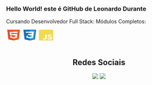 ### Hello World! este é GitHub de Leonardo Durante
<div style="display: inline_block"> <p>Cursando Desenvolvedor Full Stack: Módulos Completos:</p>
<img align="center" alt="Leo-HTML" height="30" width="40" src="https://raw.githubusercontent.com/devicons/devicon/master/icons/html5/html5-original.svg">
<img align="center" alt="Leo-CSS" height="30" width="40" src="https://raw.githubusercontent.com/devicons/devicon/master/icons/css3/css3-original.svg">
 <img align="center" alt="Leo-Js" height="30" width="40" src="https://raw.githubusercontent.com/devicons/devicon/master/icons/javascript/javascript-plain.svg"></div>
<br/>

 
  <div div align="center"> 
    <h2 align="center"> Redes Sociais</h2>
<a href="https://www.instagram.com/leo.durante" target="_blank"><img src="https://img.shields.io/badge/-Instagram-%23E4405F?style=for-the-badge&logo=instagram&logoColor=white" target="_blank"></a>
<a href="https://br.linkedin.com/in/leonardo-durante-pereira-45b9791bb" target="_blank"><img src="https://img.shields.io/badge/-LinkedIn-%230077B5?style=for-the-badge&logo=linkedin&logoColor=white" target="_blank"></a>
</div>
